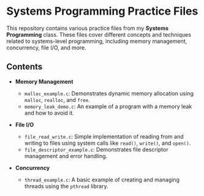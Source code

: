 # Systems Programming Practice Files

This repository contains various practice files from my **Systems Programming** class. These files cover different concepts and techniques related to systems-level programming, including memory management, concurrency, file I/O, and more.

## Contents

- **Memory Management**
  - `malloc_example.c`: Demonstrates dynamic memory allocation using `malloc`, `realloc`, and `free`.
  - `memory_leak_demo.c`: An example of a program with a memory leak and how to avoid it.

- **File I/O**
  - `file_read_write.c`: Simple implementation of reading from and writing to files using system calls like `read()`, `write()`, and `open()`.
  - `file_descriptor_example.c`: Demonstrates file descriptor management and error handling.

- **Concurrency**
  - `thread_example.c`: A basic example of creating and managing threads using the `pthread` library.
    
